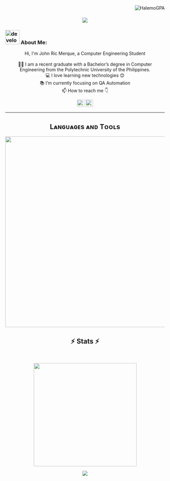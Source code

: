 <img align="right" src="https://visitor-badge.laobi.icu/badge?page_id=HalemoGPA/HalemoGPA" alt="HalemoGPA">    
<!-- [![Typing SVG](https://readme-typing-svg.herokuapp.com?center=true&lines=This+is+HalemoGPA;Nice+to+meet+you+%F0%9F%91%8B)](https://git.io/typing-svg)       -->

<h1 align="center">
  <a href="https://git.io/typing-svg">
    <img src="https://readme-typing-svg.herokuapp.com/?lines=This+is+John+Ric+Merque;Nice+to+meet+you+%F0%9F%91%8B&center=true&size=30">
  </a>
</h1>
   
###  <img src="/images/Developer.gif" alt="developer gif"  height="45px">  About Me:
<p align="center">
  Hi, I'm John Ric Merque, a Computer Engineering Student
  <br>
  <br>
  👨‍🎓 I am a recent graduate with a Bachelor’s degree in Computer Engineering from the Polytechnic University of the Philippines.
  <br>
  💻 I love learning new technologies 😊
  <br>
  📚 I’m currently focusing on QA Automation
  <br>
  📫 How to reach me 👇
</p>
<p align="center"> <a href="https://www.linkedin.com/in/john-ric-merque-904045110/"><img src="https://img.shields.io/badge/linkedin-%230077B5.svg?&style=for-the-badge&logo=linkedin&logoColor=white" height=23></a> <a href="mailto:johnricmer@gmail.com"><img src="https://img.shields.io/badge/Gmail-D14836?style=for-the-badge&logo=gmail&logoColor=white" height=23></a>
  <!--  <a href="http://wa.me//201010147580"><img src="https://img.shields.io/badge/WhatsApp-25D366?style=for-the-badge&logo=whatsapp&logoColor=white" height=23></a> --> 
<!--   <a href="https://github.com/HalemoGPA/"><img src="https://img.shields.io/badge/GitHub-100000?style=for-the-badge&logo=github&logoColor=white" height=23></a> -->
 <!--  <a href="https://www.youtube.com/watch?v=p0uAJ6Eu4Rs"><img src="https://img.shields.io/badge/YouTube-FF0000?style=for-the-badge&logo=youtube&logoColor=white" height=23></a> -->
  </p>
<hr>


<!--Languages and Tools Section-->       
<h2 align="center">Lᴀɴɢᴜᴀɢᴇs ᴀɴᴅ Tᴏᴏʟs</h2> 
<p align="center">
<img width="600px"  src="https://skillicons.dev/icons?i=py,html,css,js,react,nextjs,java,php,postgres,figma,matlab,git,vscode,&perline=12"  />
</p>


<h2 align="center">⚡ Stats ⚡</h2>
<br>



<p align="center">
<a href="https://github.com/HalemoGPA/">
      <img width=325  src="https://github-readme-stats.vercel.app/api/top-langs/?username=JohnRicMerque&size_weight=0.2&count_weight=0.5&title_color=61dafb&text_color=ffffff&icon_color=61dafb&bg_color=20232a&langs_count=8&layout=compact&border_color=61dafb&hide_border=true" />
 </a>
</p>

<!-- <hr>
<h2 align="center">💹 Most Popular Repos 💹</h2>
<br>
<p align="center">
  <a href="https://github.com/JohnRicMerque/covidRush/">
    <img width=300 align="center" src="https://github-readme-stats.vercel.app/api/pin/?username=JohnRicMerque&repo=covidRush&title_color=ffffff&text_color=c9cacc&icon_color=2bbc8a&bg_color=1d1f21" />
  </a>   
    
  <a href="https://github.com/JohnRicMerque/pup-interactive-map/">
    <img width=300 align="center" src="https://github-readme-stats.vercel.app/api/pin/?username=JohnRicMerque&repo=pup-interactive-map&title_color=ffffff&text_color=c9cacc&icon_color=2bbc8a&bg_color=1d1f21" />
  </a>

  <a href="https://github.com/JohnRicMerque/space-shooter-game/">
    <img width=300 align="center" src="https://github-readme-stats.vercel.app/api/pin/?username=JohnRicMerque&repo=space-shooter-game&title_color=ffffff&text_color=c9cacc&icon_color=2bbc8a&bg_color=1d1f21" />
  </a>

  <a href="https://github.com/JohnRicMerque/WHO-suicide-statistics-analysis/">
    <img width=300 align="center" src="https://github-readme-stats.vercel.app/api/pin/?username=JohnRicMerque&repo=WHO-suicide-statistics-analysis&title_color=ffffff&text_color=c9cacc&icon_color=2bbc8a&bg_color=1d1f21" />
  </a>
</p>

<hr>
<!-- <p align="center">
  <a href="https://www.buymeacoffee.com/HalemoGPA" target="_blank" ><img src="https://www.buymeacoffee.com/assets/img/custom_images/orange_img.png" alt="HalemoGPA buy me a coffee" width="230"></a>
</p> -->

<!--
<p  align="center">
<img src="https://visitor-badge.laobi.icu/badge?page_id=HalemoGPA/HalemoGPA" alt="HalemoGPA"/>       
</p>
-->
<!-- <p align="center">
  <a href="https://www.github.com/JohnRicMerque" target="_blank" rel="noreferrer"><img src="https://img.shields.io/github/followers/JohnRicMerquelogo=github&style=for-the-badge&color=282b2f&labelColor=0d1117" alt="GitHub followers badge" /></a>
</p> -->
<!---
HalemoGPA/HalemoGPA is a ✨ special ✨ repository because its `README.md` (this file) appears on your GitHub profile.
You can click the Preview link to take a look at your changes.
--->
<!--Footer--> 
<p align="center">
  <img src="https://capsule-render.vercel.app/api?type=waving&color=timeGradient&height=65&section=footer"/>
</p>
